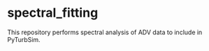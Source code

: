 # spectral_fitting
This repository performs spectral analysis of ADV data to include in PyTurbSim. 
